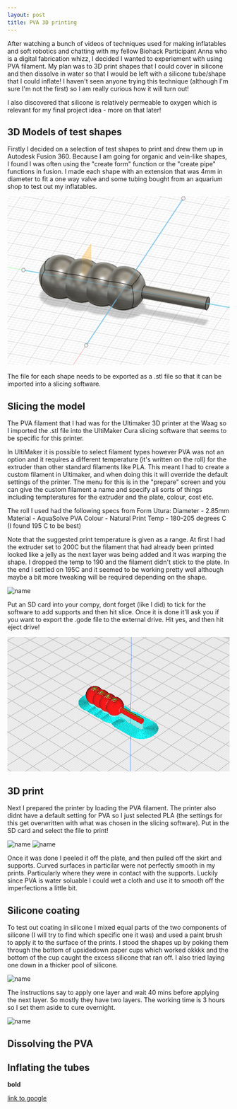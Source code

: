```yaml
---
layout: post
title: PVA 3D printing
---
```

After watching a bunch of videos of techniques used for making inflatables and soft robotics and chatting with my fellow Biohack Participant Anna who is a digital fabrication whizz, I decided I wanted to experiement with using PVA filament. My plan was to 3D print shapes that I could cover in silicone and then dissolve in water so that I would be left with a silicone tube/shape that I could inflate! I haven't seen anyone trying this technique (although I'm sure I'm not the first) so I am really curious how it will turn out! 

I also discovered that silicone is relatively permeable to oxygen which is relevant for my final project idea - more on that later! 

## 3D Models of test shapes

Firstly I decided on a selection of test shapes to print and drew them up in Autodesk Fusion 360. Because I am going for organic and vein-like shapes, I found I was often using the "create form" function or the "create pipe" functions in fusion. I made each shape with an extension that was 4mm in diameter to fit a one way valve and some tubing bought from an aquarium shop to test out my inflatables. 

![name](/images/PVAtest3Dmodel.png) 

The file for each shape needs to be exported as a .stl file so that it can be imported into a slicing software.

## Slicing the model

 The PVA filament that I had was for the Ultimaker 3D printer at the Waag so I imported the .stl file into the UltiMaker Cura slicing software that seems to be specific for this printer. 

In UltiMaker it is possible to select filament types however PVA was not an option and it requires a different temperature (it's written on the roll) for the extruder than other standard filaments like PLA. This meant I had to create a custom filament in Ultimaker, and when doing this it will override the default settings of the printer. The menu for this is in the "prepare" screen and you can give the custom filament a name and specify all sorts of things including tempteratures for the extruder and the plate, colour, cost etc. 

The roll I used had the following specs from Form Utura:
Diameter - 2.85mm
Material - AquaSolve PVA
Colour - Natural
Print Temp - 180-205 degrees C (I found 195 C to be best)

Note that the suggested print temperature is given as a range. At first I had the extruder set to 200C but the filament that had already been printed looked like a jelly as the next layer was being added and it was warping the shape. I dropped the temp to 190 and the filament didn't stick to the plate. In the end I settled on 195C and it seemed to be working pretty well although maybe a bit more tweaking will be required depending on the shape.

![name](/images/PVAtemptests.png) 

Put an SD card into your compy, dont forget (like I did) to tick for the software to add supports and then hit slice. Once it is done it'll ask you if you want to export the .gode file to the external drive. Hit yes, and then hit eject drive! 

![name](/images/PVAtestslicer.png)

## 3D print

Next I prepared the printer by loading the PVA filament. The printer also didnt have a default setting for PVA so I just selected PLA (the settings for this get overwritten with what was chosen in the slicing software). Put in the SD card and select the file to print! 

![name](/images/PVAtestballs.png) 
![name](/images/PVAtestveins.png) 

Once it was done I peeled it off the plate, and then pulled off the skirt and supports. Curved surfaces in particilar were not perfectly smooth in my prints. Particularly where they were in contact with the supports. Luckily since PVA is water soluable I could wet a cloth and use it to smooth off the imperfections a little bit.

## Silicone coating

To test out coating in silicone I mixed equal parts of the two components of silicone (I will try to find which specific one it was) and used a paint brush to apply it to the surface of the prints. I stood the shapes up by poking them through the bottom of upsidedown paper cups which worked okkkk and the bottom of the cup caught the excess silicone that ran off. I also tried laying one down in a thicker pool of silicone. 

![name](/images/PVAtestsilicone.png) 

The instructions say to apply one layer and wait 40 mins before applying the next layer. So mostly they have two layers. The working time is 3 hours so I set them aside to cure overnight.

![name](/images/PVAtestsiliconegroup.png) 

## Dissolving the PVA

## Inflating the tubes

**bold**

[link to google](www.google.com)
